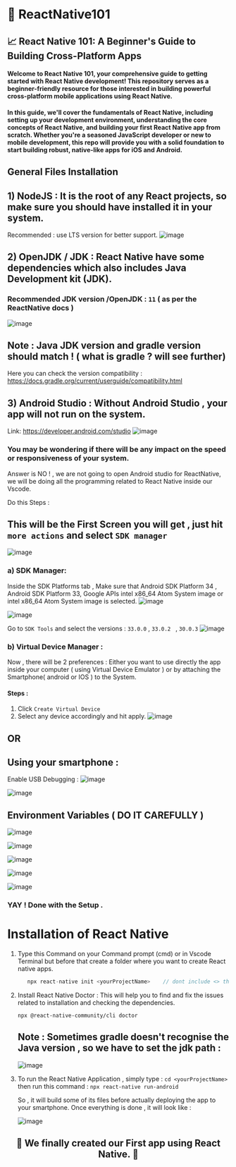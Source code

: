 # 🥷 ReactNative101
## 📈 React Native 101: A Beginner's Guide to Building Cross-Platform Apps

####  Welcome to React Native 101, your comprehensive guide to getting started with React Native development! This repository serves as a beginner-friendly resource for those interested in building powerful cross-platform mobile applications using React Native.

#### In this guide, we'll cover the fundamentals of React Native, including setting up your development environment, understanding the core concepts of React Native, and building your first React Native app from scratch. Whether you're a seasoned JavaScript developer or new to mobile development, this repo will provide you with a solid foundation to start building robust, native-like apps for iOS and Android.

## General Files Installation 
## 1) NodeJS : It is the root of any React projects, so make sure you should have installed it in your system.
   Recommended : use LTS version for better support.
   ![image](https://github.com/yash-devop/ReactNative101/assets/112558970/c8315c34-0c0e-4ff0-acba-f6681d148f64)

## 2) OpenJDK / JDK : React Native have some dependencies which also includes Java Development kit (JDK).
  ### Recommended JDK version /OpenJDK : ``` 11 ```  ( as per the ReactNative docs )
  ![image](https://github.com/yash-devop/ReactNative101/assets/112558970/d71e62d7-c340-4f8b-b216-bd77945c6d35)

  ## Note : Java JDK version and gradle version should match ! ( what is gradle ? will see further)
  Here you can check the version compatibility : https://docs.gradle.org/current/userguide/compatibility.html

## 3) Android Studio : Without Android Studio , your app will not run on the system. 
Link: https://developer.android.com/studio
![image](https://github.com/yash-devop/ReactNative101/assets/112558970/34688587-a1af-4a45-b115-cb2b7b10c76e)

### You may be wondering if there will be any impact on the speed or responsiveness of your system.
Answer is NO ! , we are not going to open Android studio for ReactNative, we will be doing all the programming related to React Native inside our Vscode.

Do this Steps : 
## This will be the First Screen you will get , just hit  ``` more actions ```  and select ```SDK manager```
![image](https://github.com/yash-devop/ReactNative101/assets/112558970/5f6ed75f-599a-471e-b58c-7178f3c6b1b6)
  
  ### a) SDK Manager: 
  Inside the SDK Platforms tab , Make sure that Android SDK Platform 34 , Android SDK Platform 33, Google APIs intel x86_64 Atom System image or intel x86_64 Atom System image is selected.
  ![image](https://github.com/yash-devop/ReactNative101/assets/112558970/d554c755-f788-4de1-983b-6403c9450770)


  ![image](https://github.com/yash-devop/ReactNative101/assets/112558970/3b39df2d-255c-4ea7-9d57-0a4549212f16)

  Go to ``` SDK Tools ``` and select the versions : ``` 33.0.0 ``` , ```33.0.2 ``` , ``` 30.0.3 ```
  ![image](https://github.com/yash-devop/ReactNative101/assets/112558970/77860840-1726-491e-9d6c-38438aac88c4)

  ### b) Virtual Device Manager : 
  Now , there will be 2 preferences : Either you want to use directly the app inside your computer ( using Virtual Device Emulator ) or by attaching the 
  Smartphone( android or IOS ) to the System.

  #### Steps : 
  1) Click ```Create Virtual Device```
  2) Select any device accordingly and hit apply. 
     ![image](https://github.com/yash-devop/ReactNative101/assets/112558970/84a298d4-9ec8-4b36-a0cc-65e3481bc669)

  ##                                           OR

  ## Using your smartphone :
  
  Enable USB Debugging :
  ![image](https://github.com/yash-devop/ReactNative101/assets/112558970/e8ccbf88-fdfc-4a01-b3d1-4281e73a099c)
  
  ![image](https://github.com/yash-devop/ReactNative101/assets/112558970/04bb6e15-308d-4325-986a-8b4f71041b62)

  ## Environment Variables ( DO IT CAREFULLY )
  ![image](https://github.com/yash-devop/ReactNative101/assets/112558970/19b9cada-4c3a-466c-abbb-e88b3330f073)

  ![image](https://github.com/yash-devop/ReactNative101/assets/112558970/98bc5d6c-29b6-406a-ac1d-799b5fc98b1c)

  ![image](https://github.com/yash-devop/ReactNative101/assets/112558970/9ee487b8-0e80-418e-a7b1-6beeb74bf1f9)
  
  ![image](https://github.com/yash-devop/ReactNative101/assets/112558970/8150b7b3-e136-4116-b27f-145241b67813)

  ![image](https://github.com/yash-devop/ReactNative101/assets/112558970/0339e1b7-598e-4276-8135-7b0f098dabda)


  ### YAY ! Done with the Setup .

  # Installation of React Native

1) Type this Command on your Command prompt (cmd) or in Vscode Terminal but before that create a folder where you want to create React native apps.
   
   ```js
      npx react-native init <yourProjectName>    // dont include <> this brackets.
   ```
   
2) Install React Native Doctor : This will help you to find and fix the issues related to installation and checking the dependencies.
   
   ``` npx @react-native-community/cli doctor ```


   ## Note : Sometimes gradle doesn't recognise the Java version , so we have to set the jdk path :
   ![image](https://github.com/yash-devop/ReactNative101/assets/112558970/ae64b4d2-06b9-452e-ba76-62591faa89af)
   
4) To run the React Native Application , simply type : ``` cd <yourProjectName> ```
   then run this command : 
  ``` npx react-native run-android  ```


   So , it will build some of its files before actually deploying the app to your smartphone.
   Once everything is done , it will look like :
   
   ![image](https://github.com/yash-devop/ReactNative101/assets/112558970/2f789b83-0311-4076-9dc5-7eedf3408489) 

## <p align="center"> 🎉 We finally created our First app using React Native. 🎉<p>
